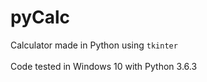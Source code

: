 # pyCalc
Calculator made in Python using `tkinter`<br/><br/>
Code tested in Windows 10 with Python 3.6.3
